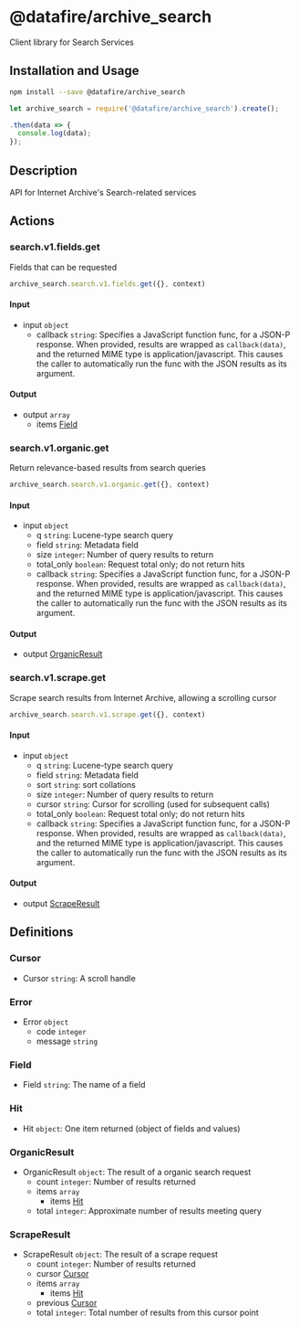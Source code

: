 # @datafire/archive_search

Client library for Search Services

## Installation and Usage
```bash
npm install --save @datafire/archive_search
```
```js
let archive_search = require('@datafire/archive_search').create();

.then(data => {
  console.log(data);
});
```

## Description

API for Internet Archive's Search-related services


## Actions

### search.v1.fields.get
Fields that can be requested


```js
archive_search.search.v1.fields.get({}, context)
```

#### Input
* input `object`
  * callback `string`: Specifies a JavaScript function func, for a JSON-P response. When provided, results are wrapped as `callback(data)`, and the returned MIME type is application/javascript. This causes the caller to automatically run the func with the JSON results as its argument.

#### Output
* output `array`
  * items [Field](#field)

### search.v1.organic.get
Return relevance-based results from search queries



```js
archive_search.search.v1.organic.get({}, context)
```

#### Input
* input `object`
  * q `string`: Lucene-type search query
  * field `string`: Metadata field
  * size `integer`: Number of query results to return
  * total_only `boolean`: Request total only; do not return hits
  * callback `string`: Specifies a JavaScript function func, for a JSON-P response. When provided, results are wrapped as `callback(data)`, and the returned MIME type is application/javascript. This causes the caller to automatically run the func with the JSON results as its argument.

#### Output
* output [OrganicResult](#organicresult)

### search.v1.scrape.get
Scrape search results from Internet Archive, allowing a scrolling cursor



```js
archive_search.search.v1.scrape.get({}, context)
```

#### Input
* input `object`
  * q `string`: Lucene-type search query
  * field `string`: Metadata field
  * sort `string`: sort collations
  * size `integer`: Number of query results to return
  * cursor `string`: Cursor for scrolling (used for subsequent calls)
  * total_only `boolean`: Request total only; do not return hits
  * callback `string`: Specifies a JavaScript function func, for a JSON-P response. When provided, results are wrapped as `callback(data)`, and the returned MIME type is application/javascript. This causes the caller to automatically run the func with the JSON results as its argument.

#### Output
* output [ScrapeResult](#scraperesult)



## Definitions

### Cursor
* Cursor `string`: A scroll handle

### Error
* Error `object`
  * code `integer`
  * message `string`

### Field
* Field `string`: The name of a field

### Hit
* Hit `object`: One item returned (object of fields and values)

### OrganicResult
* OrganicResult `object`: The result of a organic search request
  * count `integer`: Number of results returned
  * items `array`
    * items [Hit](#hit)
  * total `integer`: Approximate number of results meeting query

### ScrapeResult
* ScrapeResult `object`: The result of a scrape request
  * count `integer`: Number of results returned
  * cursor [Cursor](#cursor)
  * items `array`
    * items [Hit](#hit)
  * previous [Cursor](#cursor)
  * total `integer`: Total number of results from this cursor point


